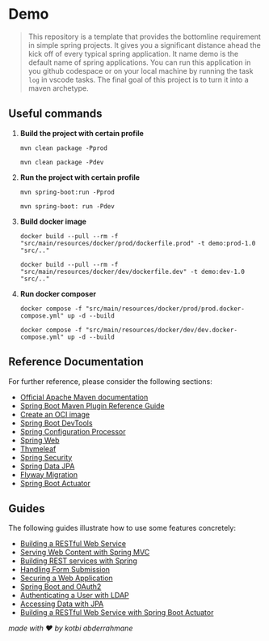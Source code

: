 # Demo

> This repository is a template that provides the bottomline requirement in simple spring projects. It gives you a significant distance ahead the kick off of every typical spring application. It name demo is the default name of spring applications. You can run this application in you github codespace or on your local machine by running the task `log` in vscode tasks. The final goal of this project is to turn it into a maven archetype.

## Useful commands

1. **Build the project with certain profile**
    
       mvn clean package -Pprod

       mvn clean package -Pdev
2. **Run the project with certain profile**
    
       mvn spring-boot:run -Pprod
    
       mvn spring-boot: run -Pdev
3. **Build docker image**
    
       docker build --pull --rm -f "src/main/resources/docker/prod/dockerfile.prod" -t demo:prod-1.0 "src/.." 
    
       docker build --pull --rm -f "src/main/resources/docker/dev/dockerfile.dev" -t demo:dev-1.0 "src/.." 
4. **Run docker composer**
    
       docker compose -f "src/main/resources/docker/prod/prod.docker-compose.yml" up -d --build 
    
       docker compose -f "src/main/resources/docker/dev/dev.docker-compose.yml" up -d --build 

## Reference Documentation
For further reference, please consider the following sections:

* [Official Apache Maven documentation](https://maven.apache.org/guides/index.html)
* [Spring Boot Maven Plugin Reference Guide](https://docs.spring.io/spring-boot/docs/2.7.5/maven-plugin/reference/html/)
* [Create an OCI image](https://docs.spring.io/spring-boot/docs/2.7.5/maven-plugin/reference/html/#build-image)
* [Spring Boot DevTools](https://docs.spring.io/spring-boot/docs/2.7.5/reference/htmlsingle/#using.devtools)
* [Spring Configuration Processor](https://docs.spring.io/spring-boot/docs/2.7.5/reference/htmlsingle/#appendix.configuration-metadata.annotation-processor)
* [Spring Web](https://docs.spring.io/spring-boot/docs/2.7.5/reference/htmlsingle/#web)
* [Thymeleaf](https://docs.spring.io/spring-boot/docs/2.7.5/reference/htmlsingle/#web.servlet.spring-mvc.template-engines)
* [Spring Security](https://docs.spring.io/spring-boot/docs/2.7.5/reference/htmlsingle/#web.security)
* [Spring Data JPA](https://docs.spring.io/spring-boot/docs/2.7.5/reference/htmlsingle/#data.sql.jpa-and-spring-data)
* [Flyway Migration](https://docs.spring.io/spring-boot/docs/2.7.5/reference/htmlsingle/#howto.data-initialization.migration-tool.flyway)
* [Spring Boot Actuator](https://docs.spring.io/spring-boot/docs/2.7.5/reference/htmlsingle/#actuator)

## Guides
The following guides illustrate how to use some features concretely:

* [Building a RESTful Web Service](https://spring.io/guides/gs/rest-service/)
* [Serving Web Content with Spring MVC](https://spring.io/guides/gs/serving-web-content/)
* [Building REST services with Spring](https://spring.io/guides/tutorials/rest/)
* [Handling Form Submission](https://spring.io/guides/gs/handling-form-submission/)
* [Securing a Web Application](https://spring.io/guides/gs/securing-web/)
* [Spring Boot and OAuth2](https://spring.io/guides/tutorials/spring-boot-oauth2/)
* [Authenticating a User with LDAP](https://spring.io/guides/gs/authenticating-ldap/)
* [Accessing Data with JPA](https://spring.io/guides/gs/accessing-data-jpa/)
* [Building a RESTful Web Service with Spring Boot Actuator](https://spring.io/guides/gs/actuator-service/)

*made with :heart: by kotbi abderrahmane*
